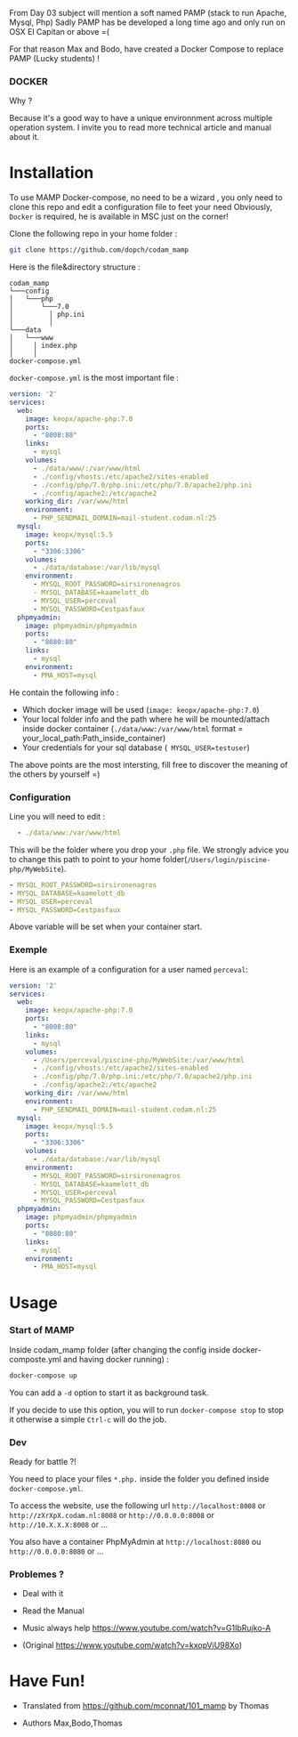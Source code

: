 From Day 03 subject will mention a soft named PAMP (stack to run Apache, Mysql, Php)
Sadly PAMP has be developed a long time ago and only run on OSX El Capitan or above =(

For that reason Max and Bodo, have created a Docker Compose to replace PAMP (Lucky students) !

### DOCKER

Why ?

Because it's a good way to have a unique environnment across multiple operation system.
I invite you to read more technical article and manual about it.


# Installation

To use MAMP Docker-compose, no need to be a wizard , you only need to clone this repo and edit a configuration file to feet your need
Obviously, `Docker` is required, he is available in MSC just on the corner!

Clone the following repo in your home folder :

```sh
git clone https://github.com/dopch/codam_mamp
```

Here is the file&directory structure :

```
codam_mamp
└───config
│   └───php
│       └───7.0
│         │ php.ini
│         │
└───data
│   └───www
│     │ index.php
│     │
docker-compose.yml
```

`docker-compose.yml` is the most important file :


```yaml
version: '2'
services:
  web:
    image: keopx/apache-php:7.0
    ports:
      - "8008:80"
    links:
      - mysql
    volumes:
      - ./data/www/:/var/www/html
      - ./config/vhosts:/etc/apache2/sites-enabled
      - ./config/php/7.0/php.ini:/etc/php/7.0/apache2/php.ini
      - ./config/apache2:/etc/apache2
    working_dir: /var/www/html
    environment:
      - PHP_SENDMAIL_DOMAIN=mail-student.codam.nl:25
  mysql:
    image: keopx/mysql:5.5
    ports:
      - "3306:3306"
    volumes:
      - ./data/database:/var/lib/mysql
    environment:
      - MYSQL_ROOT_PASSWORD=sirsironenagros
      - MYSQL_DATABASE=kaamelott_db    
      - MYSQL_USER=perceval           
      - MYSQL_PASSWORD=Cestpasfaux
  phpmyadmin:
    image: phpmyadmin/phpmyadmin
    ports:
      - "8080:80"
    links:
      - mysql
    environment:
      - PMA_HOST=mysql
```

He contain the following info :
  * Which docker image will be used (`image: keopx/apache-php:7.0`)
  * Your local folder info and the path where he will be mounted/attach inside docker container (`./data/www:/var/www/html` format = your_local_path:Path_inside_container)
  * Your credentials for your sql database (` MYSQL_USER=testuser`)

The above points are the most intersting, fill free to discover the meaning of the others by yourself =)

### Configuration

Line you will need to edit :
```yaml
  - ./data/www:/var/www/html
```

This will be the folder where you drop your `.php` file.
We strongly advice you to change this path to point to your home folder(`/Users/login/piscine-php/MyWebSite`).

```yaml
- MYSQL_ROOT_PASSWORD=sirsironenagros
- MYSQL_DATABASE=kaamelott_db         
- MYSQL_USER=perceval           
- MYSQL_PASSWORD=Cestpasfaux
```
Above variable will be set when your container start.

### Exemple
Here is an example of a configuration for a user named `perceval`:
```yaml
version: '2'
services:
  web:
    image: keopx/apache-php:7.0
    ports:
      - "8008:80"
    links:
      - mysql
    volumes:
      - /Users/perceval/piscine-php/MyWebSite:/var/www/html
      - ./config/vhosts:/etc/apache2/sites-enabled
      - ./config/php/7.0/php.ini:/etc/php/7.0/apache2/php.ini
      - ./config/apache2:/etc/apache2
    working_dir: /var/www/html
    environment:
      - PHP_SENDMAIL_DOMAIN=mail-student.codam.nl:25
  mysql:
    image: keopx/mysql:5.5
    ports:
      - "3306:3306"
    volumes:
      - ./data/database:/var/lib/mysql
    environment:
      - MYSQL_ROOT_PASSWORD=sirsironenagros
      - MYSQL_DATABASE=kaamelott_db    
      - MYSQL_USER=perceval           
      - MYSQL_PASSWORD=Cestpasfaux
  phpmyadmin:
    image: phpmyadmin/phpmyadmin
    ports:
      - "8080:80"
    links:
      - mysql
    environment:
      - PMA_HOST=mysql
```

# Usage

### Start of MAMP

Inside codam_mamp folder (after changing the config inside docker-composte.yml and having docker running) :

```sh
docker-compose up
```

You can add a `-d` option to start it as background task.

If you decide to use this option, you will to run `docker-compose stop` to stop it otherwise a simple `Ctrl-c` will do the job.

### Dev

Ready for battle ?!

You need to place your files `*.php.` inside the folder you defined inside `docker-compose.yml`.

To access the website, use the following url `http://localhost:8008` or `http://zXrXpX.codam.nl:8008` or `http://0.0.0.0:8008` or `http://10.X.X.X:8008` or ...

You also have a container PhpMyAdmin at `http://localhost:8080` ou `http://0.0.0.0:8080` or ...

### Problemes ?

- Deal with it

- Read the Manual

- Music always help https://www.youtube.com/watch?v=G1IbRujko-A 

- (Original https://www.youtube.com/watch?v=kxopViU98Xo)

# Have Fun!

- Translated from https://github.com/mconnat/101_mamp by Thomas

- Authors Max,Bodo,Thomas 
